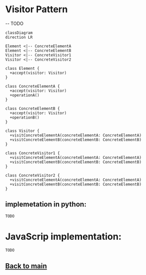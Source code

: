 # Visitor Pattern
--
TODO
```mermaid
classDiagram
direction LR

Element <|-- ConcreteElementA
Element <|-- ConcreteElementB
Visitor <|-- ConcreteVisitor1
Visitor <|-- ConcreteVisitor2

class Element {
  +accept(visitor: Visitor)
}

class ConcreteElementA {
  +accept(visitor: Visitor)
  +operationA()
}

class ConcreteElementB {
  +accept(visitor: Visitor)
  +operationB()
}

class Visitor {
  +visitConcreteElementA(concreteElementA: ConcreteElementA)
  +visitConcreteElementB(concreteElementB: ConcreteElementB)
}

class ConcreteVisitor1 {
  +visitConcreteElementA(concreteElementA: ConcreteElementA)
  +visitConcreteElementB(concreteElementB: ConcreteElementB)
}

class ConcreteVisitor2 {
  +visitConcreteElementA(concreteElementA: ConcreteElementA)
  +visitConcreteElementB(concreteElementB: ConcreteElementB)
}
```

## implemetation in python:
```python
TODO
```
# JavaScrip implementation:

```js
TODO
```

## [Back to main](../readme.md)